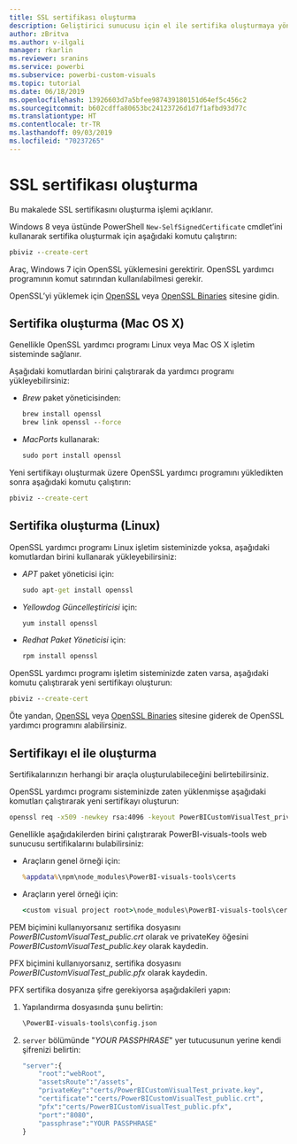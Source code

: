 ```yaml
---
title: SSL sertifikası oluşturma
description: Geliştirici sunucusu için el ile sertifika oluşturmaya yönelik geçici yönergeler
author: zBritva
ms.author: v-ilgali
manager: rkarlin
ms.reviewer: sranins
ms.service: powerbi
ms.subservice: powerbi-custom-visuals
ms.topic: tutorial
ms.date: 06/18/2019
ms.openlocfilehash: 13926603d7a5bfee987439180151d64ef5c456c2
ms.sourcegitcommit: b602cdffa80653bc24123726d1d7f1afbd93d77c
ms.translationtype: HT
ms.contentlocale: tr-TR
ms.lasthandoff: 09/03/2019
ms.locfileid: "70237265"
---
```

# <a name="create-an-ssl-certificate"></a>SSL sertifikası oluşturma

Bu makalede SSL sertifikasını oluşturma işlemi açıklanır.

Windows 8 veya üstünde PowerShell `New-SelfSignedCertificate` cmdlet’ini kullanarak sertifika oluşturmak için aşağıdaki komutu çalıştırın:

```cmd
pbiviz --create-cert
```

Araç, Windows 7 için OpenSSL yüklemesini gerektirir. OpenSSL yardımcı programının komut satırından kullanılabilmesi gerekir.

OpenSSL’yi yüklemek için [OpenSSL](https://www.openssl.org) veya [OpenSSL Binaries](https://wiki.openssl.org/index.php/Binaries) sitesine gidin.



## <a name="create-a-certificate-mac-os-x"></a>Sertifika oluşturma (Mac OS X)

Genellikle OpenSSL yardımcı programı Linux veya Mac OS X işletim sisteminde sağlanır.

Aşağıdaki komutlardan birini çalıştırarak da yardımcı programı yükleyebilirsiniz:
* *Brew* paket yöneticisinden:

    ```cmd
    brew install openssl
    brew link openssl --force
    ```

* *MacPorts* kullanarak:

    ```cmd
    sudo port install openssl
    ```

Yeni sertifikayı oluşturmak üzere OpenSSL yardımcı programını yükledikten sonra aşağıdaki komutu çalıştırın:

```cmd
pbiviz --create-cert
```

## <a name="create-a-certificate-linux"></a>Sertifika oluşturma (Linux)

OpenSSL yardımcı programı Linux işletim sisteminizde yoksa, aşağıdaki komutlardan birini kullanarak yükleyebilirsiniz:

* *APT* paket yöneticisi için:

    ```cmd
    sudo apt-get install openssl
    ```

* *Yellowdog Güncelleştiricisi* için:

    ```cmd
    yum install openssl
    ```

* *Redhat Paket Yöneticisi* için:

    ```cmd
    rpm install openssl
    ```

OpenSSL yardımcı programı işletim sisteminizde zaten varsa, aşağıdaki komutu çalıştırarak yeni sertifikayı oluşturun:

```cmd
pbiviz --create-cert
```

Öte yandan, [OpenSSL](https://www.openssl.org) veya [OpenSSL Binaries](https://wiki.openssl.org/index.php/Binaries) sitesine giderek de OpenSSL yardımcı programını alabilirsiniz.

## <a name="generate-the-certificate-manually"></a>Sertifikayı el ile oluşturma

Sertifikalarınızın herhangi bir araçla oluşturulabileceğini belirtebilirsiniz.

OpenSSL yardımcı programı sisteminizde zaten yüklenmişse aşağıdaki komutları çalıştırarak yeni sertifikayı oluşturun:

```cmd
openssl req -x509 -newkey rsa:4096 -keyout PowerBICustomVisualTest_private.key -out PowerBICustomVisualTest_public.crt -days 365
```

Genellikle aşağıdakilerden birini çalıştırarak PowerBI-visuals-tools web sunucusu sertifikalarını bulabilirsiniz:

* Araçların genel örneği için:

    ```cmd
    %appdata%\npm\node_modules\PowerBI-visuals-tools\certs
    ```

* Araçların yerel örneği için:

    ```cmd
    <custom visual project root>\node_modules\PowerBI-visuals-tools\certs
    ```

PEM biçimini kullanıyorsanız sertifika dosyasını *PowerBICustomVisualTest_public.crt* olarak ve privateKey öğesini *PowerBICustomVisualTest_public.key* olarak kaydedin.

PFX biçimini kullanıyorsanız, sertifika dosyasını *PowerBICustomVisualTest_public.pfx* olarak kaydedin.

PFX sertifika dosyanıza şifre gerekiyorsa aşağıdakileri yapın:
1. Yapılandırma dosyasında şunu belirtin:

    ```cmd
    \PowerBI-visuals-tools\config.json
    ```

1. `server` bölümünde "*YOUR PASSPHRASE*" yer tutucusunun yerine kendi şifrenizi belirtin:

    ```cmd
    "server":{
        "root":"webRoot",
        "assetsRoute":"/assets",
        "privateKey":"certs/PowerBICustomVisualTest_private.key",
        "certificate":"certs/PowerBICustomVisualTest_public.crt",
        "pfx":"certs/PowerBICustomVisualTest_public.pfx",
        "port":"8080",
        "passphrase":"YOUR PASSPHRASE"
    }
    ```
